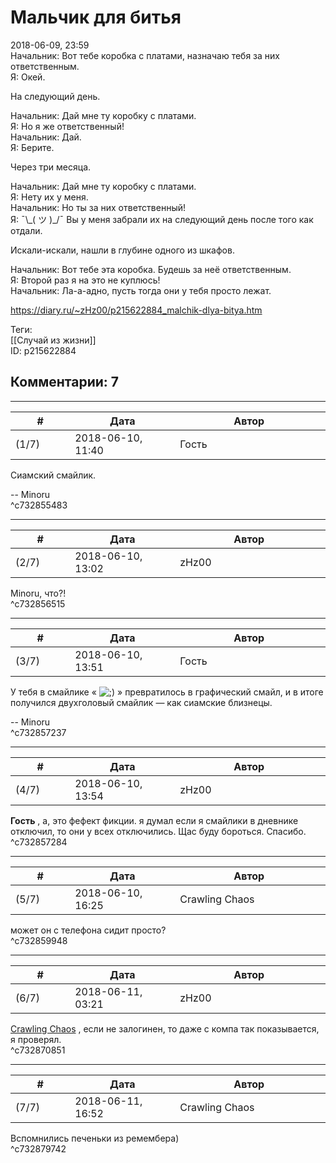 Мальчик для битья
=================

  
2018-06-09, 23:59  
 Начальник: Вот тебе коробка с платами, назначаю тебя за них ответственным.   
 Я: Окей.   
   
 На следующий день.   
   
 Начальник: Дай мне ту коробку с платами.   
 Я: Но я же ответственный!   
 Начальник: Дай.   
 Я: Берите.   
   
 Через три месяца.   
   
 Начальник: Дай мне ту коробку с платами.   
 Я: Нету их у меня.   
 Начальник: Но ты за них ответственный!   
 Я: ¯\\_( ツ )\_/¯ Вы у меня забрали их на следующий день после того как отдали.   
   
 Искали-искали, нашли в глубине одного из шкафов.   
   
 Начальник: Вот тебе эта коробка. Будешь за неё ответственным.   
 Я: Второй раз я на это не куплюсь!   
 Начальник: Ла-а-адно, пусть тогда они у тебя просто лежат.   
  
<https://diary.ru/~zHz00/p215622884_malchik-dlya-bitya.htm>  
  
Теги:  
[[Случай из жизни]]  
ID: p215622884  


Комментарии: 7
--------------

  


---



|         #         |              Дата              |                     Автор                     |           ID           |
| --- | --- | --- | --- |
| (1/7) | 2018-06-10, 11:40 | Гость | c732855483 |

  
 Сиамский смайлик.   
   
 -- Minoru   
 ^c732855483

---



|         #         |              Дата              |                     Автор                     |           ID           |
| --- | --- | --- | --- |
| (2/7) | 2018-06-10, 13:02 | zHz00 | c732856515 |

  
 Minoru, что?!   
 ^c732856515

---



|         #         |              Дата              |                     Автор                     |           ID           |
| --- | --- | --- | --- |
| (3/7) | 2018-06-10, 13:51 | Гость | c732857237 |

  
 У тебя в смайлике « ![;)](http://static.diary.ru/picture/1136.gif) » превратилось в графический смайл, и в итоге получился двухголовый смайлик — как сиамские близнецы.   
   
 -- Minoru   
 ^c732857237

---



|         #         |              Дата              |                     Автор                     |           ID           |
| --- | --- | --- | --- |
| (4/7) | 2018-06-10, 13:54 | zHz00 | c732857284 |

  
  **Гость**  , а, это фефект фикции. я думал если я смайлики в дневнике отключил, то они у всех отключились. Щас буду бороться. Спасибо.   
 ^c732857284

---



|         #         |              Дата              |                     Автор                     |           ID           |
| --- | --- | --- | --- |
| (5/7) | 2018-06-10, 16:25 | Crawling Chaos | c732859948 |

  
 может он с телефона сидит просто?   
 ^c732859948

---



|         #         |              Дата              |                     Автор                     |           ID           |
| --- | --- | --- | --- |
| (6/7) | 2018-06-11, 03:21 | zHz00 | c732870851 |

  
  [Crawling Chaos](http://degozaru.diary.ru "Фундаментальная ошибка атрибуции")  , если не залогинен, то даже с компа так показывается, я проверял.   
 ^c732870851

---



|         #         |              Дата              |                     Автор                     |           ID           |
| --- | --- | --- | --- |
| (7/7) | 2018-06-11, 16:52 | Crawling Chaos | c732879742 |

  
 Вспомнились печеньки из ремембера)   
 ^c732879742